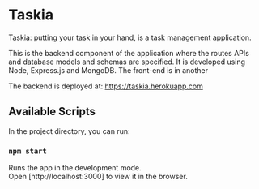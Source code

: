 # Taskia

Taskia: putting your task in your hand, is a task management application. 

This is the backend component of the application where the routes APIs and database models and schemas are specified.
It is developed using Node, Express.js and MongoDB. The front-end is in another 

The backend is deployed at: https://taskia.herokuapp.com

## Available Scripts

In the project directory, you can run:

### `npm start`

Runs the app in the development mode.<br>
Open [http://localhost:3000] to view it in the browser.

